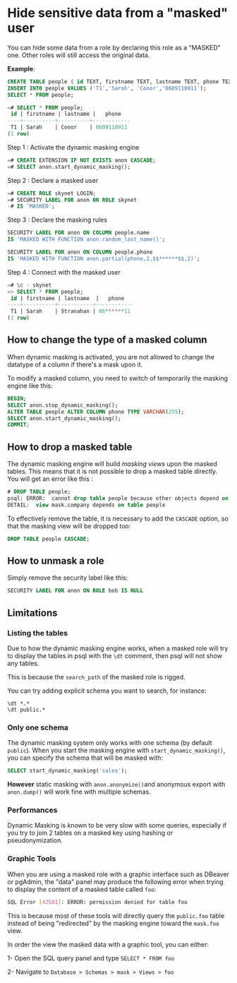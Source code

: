 Hide sensitive data from a "masked" user
===============================================================================

You can hide some data from a role by declaring this role as a "MASKED" one.
Other roles will still access the original data.

**Example**:

<!-- demo/masking.sql -->

```sql
CREATE TABLE people ( id TEXT, firstname TEXT, lastname TEXT, phone TEXT);
INSERT INTO people VALUES ('T1','Sarah', 'Conor','0609110911');
SELECT * FROM people;

=# SELECT * FROM people;
 id | firstname | lastname |   phone
----+----------+----------+------------
 T1 | Sarah    | Conor    | 0609110911
(1 row)
```

Step 1 : Activate the dynamic masking engine

```sql
=# CREATE EXTENSION IF NOT EXISTS anon CASCADE;
=# SELECT anon.start_dynamic_masking();
```

Step 2 : Declare a masked user

```sql
=# CREATE ROLE skynet LOGIN;
=# SECURITY LABEL FOR anon ON ROLE skynet
-# IS 'MASKED';
```

Step 3 : Declare the masking rules

```sql
SECURITY LABEL FOR anon ON COLUMN people.name
IS 'MASKED WITH FUNCTION anon.random_last_name()';

SECURITY LABEL FOR anon ON COLUMN people.phone
IS 'MASKED WITH FUNCTION anon.partial(phone,2,$$******$$,2)';
```


Step 4 : Connect with the masked user

```sql
=# \c - skynet
=> SELECT * FROM people;
 id | firstname | lastname  |   phone
----+----------+-----------+------------
 T1 | Sarah    | Stranahan | 06******11
(1 row)
```

How to change the type of a masked column
------------------------------------------------------------------------------

When dynamic masking is activated, you are not allowed to change the datatype
of a column if there's a mask upon it.

To modify a masked column, you need to switch of temporarily the masking engine
like this:

```sql
BEGIN;
SELECT anon.stop_dynamic_masking();
ALTER TABLE people ALTER COLUMN phone TYPE VARCHAR(255);
SELECT anon.start_dynamic_masking();
COMMIT;
```


How to drop a masked table
------------------------------------------------------------------------------

The dynamic masking engine will build _masking views_ upon the masked tables.
This means that it is not possible to drop a masked table directly. You will
get an error like this :

```sql
# DROP TABLE people;
psql: ERROR:  cannot drop table people because other objects depend on it
DETAIL:  view mask.company depends on table people
```

To effectively remove the table, it is necessary to add the `CASCADE` option,
so that the masking view will be dropped too:

```sql
DROP TABLE people CASCADE;
```

How to unmask a role
------------------------------------------------------------------------------

Simply remove the security label like this:

```sql
SECURITY LABEL FOR anon ON ROLE bob IS NULL
```



Limitations
------------------------------------------------------------------------------

### Listing the tables 

Due to how the dynamic masking engine works, when a masked role will try to 
display the tables in psql with the `\dt` comment, then psql will not show any 
tables.

This is because the `search_path` of the masked role is rigged.

You can try adding explicit schema you want to search, for instance: 

```
\dt *.*
\dt public.*
```

### Only one schema

The dynamic masking system only works with one schema (by default `public`).
When you start the masking engine with `start_dynamic_masking()`, you can
specify the schema that will be masked with:

```sql
SELECT start_dynamic_masking('sales');
```

**However** static masking with `anon.anonymize()`and anonymous export
with `anon.dump()` will work fine with multiple schemas.

### Performances

Dynamic Masking is known to be very slow with some queries, especially if you
try to join 2 tables on a masked key using hashing or pseudonymization.

### Graphic Tools

When you are using a masked role with a graphic interface such as DBeaver or
pgAdmin, the "data" panel may produce the following error when trying to display
the content of a masked table called `foo`:

```bash
SQL Error [42501]: ERROR: permission denied for table foo
```

This is because most of these tools will directly query the `public.foo` table
instead of being "redirected" by the masking engine toward the `mask.foo` view.

In order the view the masked data with a graphic tool, you can either:

1- Open the SQL query panel and type `SELECT * FROM foo`

2- Navigate to `Database > Schemas > mask > Views > foo`

